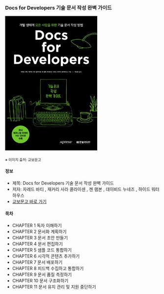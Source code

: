 ### Docs for Developers 기술 문서 작성 완벽 가이드

<img src="image_1.jpg" width="300">

<sub>※ 이미지 출처: 교보문고</sub>

#### 정보
- 제목: Docs for Developers 기술 문서 작성 완벽 가이드
- 저자: 자레드 바티 , 재커리 사라 콜라이센 , 젠 램본 , 데이비드 누네즈 , 하이드 워터하우스
- [교보문고 바로 가기](https://product.kyobobook.co.kr/detail/S000201419245)


#### 목차

- CHAPTER 1 독자 이해하기
- CHAPTER 2 문서화 계획하기
- CHAPTER 3 문서 초안 만들기
- CHAPTER 4 문서 편집하기
- CHAPTER 5 샘플 코드 통합하기
- CHAPTER 6 시각적 콘텐츠 추가하기
- CHAPTER 7 문서 배포하기
- CHAPTER 8 피드백 수집하고 통합하기
- CHAPTER 9 문서 품질 측정하기
- CHAPTER 10 문서 구조화하기
- CHAPTER 11 문서 유지 관리 및 지원 중단하기